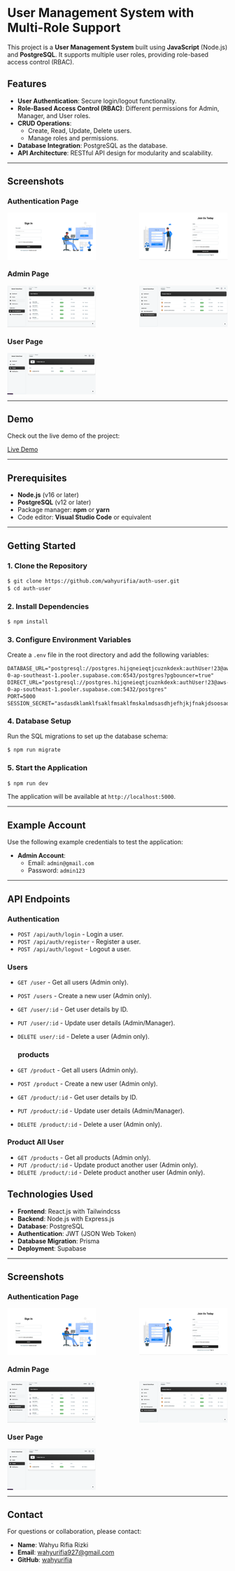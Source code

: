 # User Management System with Multi-Role Support

This project is a **User Management System** built using **JavaScript** (Node.js) and **PostgreSQL**. It supports multiple user roles, providing role-based access control (RBAC).

## Features

- **User Authentication**: Secure login/logout functionality.
- **Role-Based Access Control (RBAC)**: Different permissions for Admin, Manager, and User roles.
- **CRUD Operations**:
  - Create, Read, Update, Delete users.
  - Manage roles and permissions.
- **Database Integration**: PostgreSQL as the database.
- **API Architecture**: RESTful API design for modularity and scalability.

---

## Screenshots

### Authentication Page

<div style="display: flex; justify-content: space-between;">
  <img src="https://github.com/wahyurifia/auth-user/blob/main/client/public/img/loginpage.png" alt="Image 1" width="40%">
  <img src="https://github.com/wahyurifia/auth-user/blob/main/client/public/img/registerpage.png" alt="Image 2" width="40%">
</div>

### Admin Page

<div style="display: flex; justify-content: space-between;">
  <img src="https://github.com/wahyurifia/auth-user/blob/main/client/public/img/admindashboardrole.png" alt="Image 1" width="40%">
  <img src="https://github.com/wahyurifia/auth-user/blob/main/client/public/img/admindashboardproduct.png" alt="Image 2" width="40%">
</div>

### User Page

<div style="display: flex; justify-content: space-between;">
  <img src="https://github.com/wahyurifia/auth-user/blob/main/client/public/img/userdashboard.png" alt="Image 1" width="40%">
</div>

---

## Demo

Check out the live demo of the project:

[Live Demo](https://your-deployed-url.com)

---


## Prerequisites

- **Node.js** (v16 or later)
- **PostgreSQL** (v12 or later)
- Package manager: **npm** or **yarn**
- Code editor: **Visual Studio Code** or equivalent

---

## Getting Started

### 1. Clone the Repository
```bash
$ git clone https://github.com/wahyurifia/auth-user.git
$ cd auth-user
```

### 2. Install Dependencies
```bash
$ npm install
```

### 3. Configure Environment Variables
Create a `.env` file in the root directory and add the following variables:

```env
DATABASE_URL="postgresql://postgres.hijqneieqtjcuznkdexk:authUser!23@aws-0-ap-southeast-1.pooler.supabase.com:6543/postgres?pgbouncer=true"
DIRECT_URL="postgresql://postgres.hijqneieqtjcuznkdexk:authUser!23@aws-0-ap-southeast-1.pooler.supabase.com:5432/postgres"
PORT=5000
SESSION_SECRET="asdasdklamklfsaklfmsaklfmskalmdsasdhjefhjkjfnakjdsoosadn"
```

### 4. Database Setup
Run the SQL migrations to set up the database schema:

```bash
$ npm run migrate
```

### 5. Start the Application
```bash
$ npm run dev
```

The application will be available at `http://localhost:5000`.

---

## Example Account

Use the following example credentials to test the application:

- **Admin Account**:
  - Email: `admin@gmail.com`
  - Password: `admin123`

---

## API Endpoints

### Authentication
- `POST /api/auth/login` - Login a user.
- `POST /api/auth/register` - Register a user.
- `POST /api/auth/logout` - Logout a user.

### Users
- `GET /user` - Get all users (Admin only).
- `POST /users` - Create a new user (Admin only).
- `GET /user/:id` - Get user details by ID.
- `PUT /user/:id` - Update user details (Admin/Manager).
- `DELETE user/:id` - Delete a user (Admin only).

  ### products
- `GET /product` - Get all users (Admin only).
- `POST /product` - Create a new user (Admin only).
- `GET /product/:id` - Get user details by ID.
- `PUT /product/:id` - Update user details (Admin/Manager).
- `DELETE /product/:id` - Delete a user (Admin only).

### Product All User
- `GET /products` - Get all products (Admin only).
- `PUT /product/:id` - Update product another user (Admin only).
- `DELETE /product/:id` - Delete product another user (Admin only).

## Technologies Used
- **Frontend**: React.js with Tailwindcss
- **Backend**: Node.js with Express.js
- **Database**: PostgreSQL
- **Authentication**: JWT (JSON Web Token)
- **Database Migration**: Prisma
- **Deployment**: Supabase

---

## Screenshots

### Authentication Page

<div style="display: flex; justify-content: space-between;">
  <img src="https://github.com/wahyurifia/auth-user/blob/main/client/public/img/loginpage.png" alt="Image 1" width="40%">
  <img src="https://github.com/wahyurifia/auth-user/blob/main/client/public/img/registerpage.png" alt="Image 2" width="40%">
</div>

### Admin Page

<div style="display: flex; justify-content: space-between;">
  <img src="https://github.com/wahyurifia/auth-user/blob/main/client/public/img/admindashboardrole.png" alt="Image 1" width="40%">
  <img src="https://github.com/wahyurifia/auth-user/blob/main/client/public/img/admindashboardproduct.png" alt="Image 2" width="40%">
</div>

### User Page

<div style="display: flex; justify-content: space-between;">
  <img src="https://github.com/wahyurifia/auth-user/blob/main/client/public/img/userdashboard.png" alt="Image 1" width="40%">
</div>

---

## Contact

For questions or collaboration, please contact:

- **Name**: Wahyu Rifia Rizki
- **Email**: wahyurifia927@gmail.com
- **GitHub**: [wahyurifia](https://github.com/wahyurifia)
